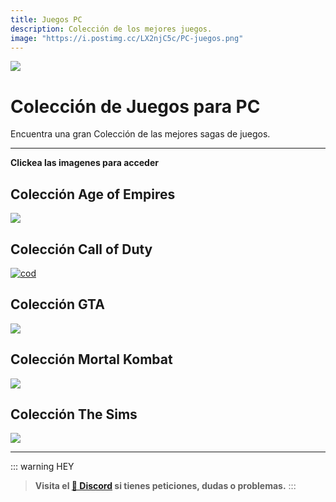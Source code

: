 ```yaml
---
title: Juegos PC
description: Colección de los mejores juegos.
image: "https://i.postimg.cc/LX2njC5c/PC-juegos.png"
---
```



![](https://i.postimg.cc/4dX1VvkJ/PC-juegos.png)
# Colección de Juegos para PC
Encuentra una gran Colección de las mejores sagas de juegos.


---

**Clickea las imagenes para acceder**

## Colección Age of Empires

[![](https://i.postimg.cc/8Cp4rtDx/aoe.webp)](/Colecciónes/c-aoe)


## Colección Call of Duty

[![cod](https://imgs.callofduty.com/content/dam/atvi/callofduty/cod-touchui/blog/common/cod-jobs-banner.jpg)](/Colecciónes/c-cod)


## Colección GTA

[![](https://gladiatorpc.co.uk/assets/img/configurator/12GameBanner.webp)](https://noiroom.tech/Colecciónes/c-gta)


## Colección Mortal Kombat

[![](https://images-wixmp-ed30a86b8c4ca887773594c2.wixmp.com/f/75cbde8a-db1c-4fe1-869e-8bb5be9a49b6/deemc0c-34fa8ad6-ebbb-4971-b3e9-9ee0c88f8322.png/v1/fill/w_1280,h_432,q_80,strp/mortal_kombat_movie_banner_by_ultimate_savage_deemc0c-fullview.jpg?token=eyJ0eXAiOiJKV1QiLCJhbGciOiJIUzI1NiJ9.eyJzdWIiOiJ1cm46YXBwOjdlMGQxODg5ODIyNjQzNzNhNWYwZDQxNWVhMGQyNmUwIiwiaXNzIjoidXJuOmFwcDo3ZTBkMTg4OTgyMjY0MzczYTVmMGQ0MTVlYTBkMjZlMCIsIm9iaiI6W1t7ImhlaWdodCI6Ijw9NDMyIiwicGF0aCI6IlwvZlwvNzVjYmRlOGEtZGIxYy00ZmUxLTg2OWUtOGJiNWJlOWE0OWI2XC9kZWVtYzBjLTM0ZmE4YWQ2LWViYmItNDk3MS1iM2U5LTllZTBjODhmODMyMi5wbmciLCJ3aWR0aCI6Ijw9MTI4MCJ9XV0sImF1ZCI6WyJ1cm46c2VydmljZTppbWFnZS5vcGVyYXRpb25zIl19.hBNiNpTYKvLTUC-8W-vcV4tDWGj6z-j8yXpcoAAsUGE)](https://noiroom.tech/Colecciónes/c-mk)


## Colección The Sims 

[![](https://cdn2.steamgriddb.com/hero/f09845b1ef57647ae29b2833540f0028.jpg)](/Colecciónes/c-sims)

---

::: warning HEY
> **Visita el [🚀 Discord](https://discord.gg/hVKeY3uEru) si tienes peticiones, dudas o problemas.**
:::

